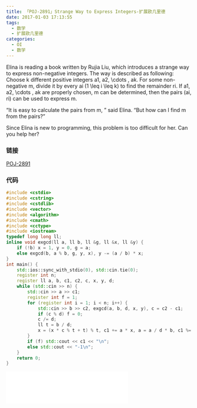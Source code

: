 ```yaml
---
title: 「POJ-2891」Strange Way to Express Integers-扩展欧几里德
date: 2017-01-03 17:13:55
tags:
  - 数学
  - 扩展欧几里德
categories:
  - OI
  - 数学
---
```

Elina is reading a book written by Rujia Liu, which introduces a strange way to express non-negative integers. The way is described as following:
Choose k different positive integers a1, a2,  \cdots , ak. For some non-negative m, divide it by every ai (1  \leq  i  \leq  k) to find the remainder ri. If a1, a2,  \cdots , ak are properly chosen, m can be determined, then the pairs (ai, ri) can be used to express m.

“It is easy to calculate the pairs from m, ” said Elina. “But how can I find m from the pairs?”

Since Elina is new to programming, this problem is too difficult for her. Can you help her?
<!-- more -->
### 链接
[POJ-2891](http://poj.org/problem?id=2891)
### 代码
``` cpp
#include <cstdio>
#include <cstring>
#include <cstdlib>
#include <vector>
#include <algorithm>
#include <cmath>
#include <cctype>
#include <iostream>
typedef long long ll;
inline void exgcd(ll a, ll b, ll &g, ll &x, ll &y) {
    if (!b) x = 1, y = 0, g = a;
    else exgcd(b, a % b, g, y, x), y -= (a / b) * x;
}
int main() {
    std::ios::sync_with_stdio(0), std::cin.tie(0);
    register int n;
    register ll a, b, c1, c2, c, x, y, d;
    while (std::cin >> n) {
        std::cin >> a >> c1;
        register int f = 1;
        for (register int i = 1; i < n; i++) {
            std::cin >> b >> c2, exgcd(a, b, d, x, y), c = c2 - c1;
            if (c % d) f = 0;
            c /= d;
            ll t = b / d;
            x = (x * c % t + t) % t, c1 += a * x, a = a / d * b, c1 %= a;
        }
        if (f) std::cout << c1 << "\n";
        else std::cout << "-1\n";
    }
    return 0;
}
```
<iframe frameborder="no" border="0" marginwidth="0" marginheight="0" width=330 height=86 src="//music.163.com/outchain/player?type=2&id=849739&auto=1&height=66"></iframe>
